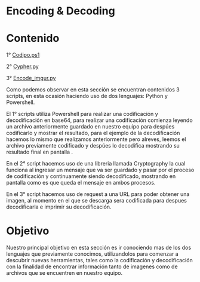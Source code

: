 # Encoding & Decoding
# Contenido 
1° [Codipo.ps1](https://github.com/Anacecilc/PIA_LPC_061/blob/main/Encoding%20%26%20Decoding/codipo.ps1)


2° [Cypher.py](https://github.com/Anacecilc/PIA_LPC_061/blob/main/Encoding%20%26%20Decoding/cypher.py)


3° [Encode_imgur.py](https://github.com/Anacecilc/PIA_LPC_061/blob/main/Encoding%20%26%20Decoding/encode_imgur.py)

 Como podemos observar en esta sección se encuentran contenidos 3 scripts, en esta ocasión haciendo uso de dos lenguajes: Python y Powershell.
 
 
 El 1° scripts utiliza Powershell para realizar una codificación y decodificación en base64, para realizar una codificación comienza leyendo un archivo anteriormente guardado en nuestro equipo para despúes codificarlo y mostrar el resultado, para el ejemplo de la decodificación hacemos lo mismo que realizamos anteriormente pero alreves, leemos el archivo previamente codificado y despúes lo decodifica mostrando su resultado final en pantalla .
 
 
 En el 2° script hacemos uso de una libreria llamada Cryptography la cual funciona al ingresar un mensaje que va ser guardado y pasar por el proceso de codificación y continuamente siendo decodificado, mostrando en pantalla como es que queda el mensaje en ambos procesos.
 
 En el 3° script hacemos uso de request a una URL para poder obtener una imagen, al momento en el que se descarga sera codificada para despues decodificarla e imprimir su decodificación.
 
 # Objetivo
 Nuestro principal objetivo en esta sección es ir conociendo mas de los dos lenguajes que previamente conocimos, utilizandolos para comenzar a descubrir nuevas herramientas, tales como la codificación y decodificación con la finalidad de encontrar información tanto de imagenes como de archivos que se encuentren en nuestro equipo.
 
